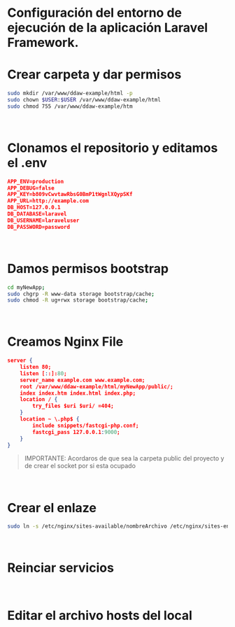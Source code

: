 # Configuración del entorno de ejecución de la aplicación Laravel Framework.


# Crear carpeta y dar permisos

```bash
sudo mkdir /var/www/ddaw-example/html -p
sudo chown $USER:$USER /var/www/ddaw-example/html
sudo chmod 755 /var/www/ddaw-example/htm
```
<br>

# Clonamos el repositorio y editamos el .env

```json
APP_ENV=production
APP_DEBUG=false
APP_KEY=b809vCwvtawRbsG0BmP1tWgnlXQypSKf
APP_URL=http://example.com
DB_HOST=127.0.0.1
DB_DATABASE=laravel
DB_USERNAME=laraveluser
DB_PASSWORD=password
```

<br>


# Damos permisos bootstrap

``` bash
cd myNewApp;
sudo chgrp -R www-data storage bootstrap/cache;
sudo chmod -R ug+rwx storage bootstrap/cache;
```
<br>


# Creamos Nginx File

``` json
server {
    listen 80;
    listen [::]:80;
    server_name example.com www.example.com;
    root /var/www/ddaw-example/html/myNewApp/public/;
    index index.htm index.html index.php;
    location / {
        try_files $uri $uri/ =404;
    }
    location ~ \.php$ {
        include snippets/fastcgi-php.conf;
        fastcgi_pass 127.0.0.1:9000;
    }
}
```

> IMPORTANTE: Acordaros de que sea la carpeta public del proyecto y de crear el socket por si esta ocupado

<br>

# Crear el enlaze

```bash
sudo ln -s /etc/nginx/sites-available/nombreArchivo /etc/nginx/sites-enabled
```
<br>

# Reinciar servicios

<br>

# Editar el archivo hosts del local